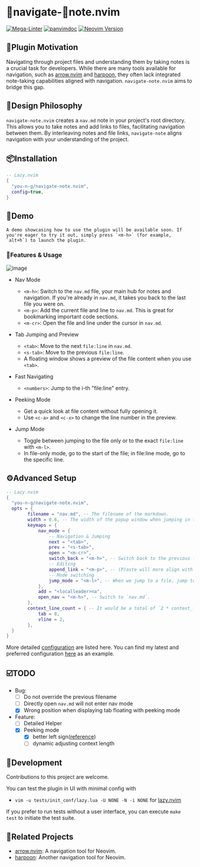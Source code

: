 # 🧭navigate-📝note.nvim
[![Mega-Linter](https://github.com/you-n-g/navigate-note.nvim/actions/workflows/linter.yml/badge.svg)](https://github.com/marketplace/actions/mega-linter)
[![panvimdoc](https://github.com/you-n-g/navigate-note.nvim/actions/workflows/panvimdoc.yml/badge.svg)](https://github.com/kdheepak/panvimdoc)
[![Neovim Version](https://img.shields.io/badge/Neovim-0.8%2B-blue.svg)](https://neovim.io)

## 🎯Plugin Motivation
Navigating through project files and understanding them by taking notes is a crucial task for developers. While there are many tools available for navigation, such as [arrow.nvim](https://github.com/otavioschwanck/arrow.nvim) and [harpoon](https://github.com/ThePrimeagen/harpoon), they often lack integrated note-taking capabilities aligned with navigation.
`navigate-note.nvim` aims to bridge this gap.

## 📐Design Philosophy
`navigate-note.nvim` creates a `nav.md` note in your project's root directory. This allows you to take notes and add links to files, facilitating navigation between them. By interleaving notes and file links, `navigate-note` aligns navigation with your understanding of the project.

## 📦Installation
```lua
-- Lazy.nvim
{
  "you-n-g/navigate-note.nvim",
  config=true,
}
```

## 🎥Demo
<!-- Add demo content here -->
    A demo showcasing how to use the plugin will be available soon. If you're eager to try it out, simply press `<m-h>` (for example, `alt+h`) to launch the plugin.

### 📖Features & Usage
![image](https://github.com/user-attachments/assets/93f80604-7930-4dd5-90ce-25532dcddc38)

- Nav Mode
  - `<m-h>`: Switch to the `nav.md` file, your main hub for notes and navigation. If you're already in `nav.md`, it takes you back to the last file you were on.
  - `<m-p>`: Add the current file and line to `nav.md`. This is great for bookmarking important code sections.
  - `<m-cr>`: Open the file and line under the cursor in `nav.md`.

- Tab Jumping and Preview
  - `<tab>`: Move to the next `file:line` in `nav.md`.
  - `<s-tab>`: Move to the previous `file:line`.
  - A floating window shows a preview of the file content when you use `<tab>`.

- Fast Navigating
  - `<numbers>`: Jump to the i-th "file:line" entry.

- Peeking Mode
  - Get a quick look at file content without fully opening it.
  - Use `<c-a>` and `<c-x>` to change the line number in the preview.

- Jump Mode
  - Toggle between jumping to the file only or to the exact `file:line` with `<m-l>`.
  - In file-only mode, go to the start of the file; in file:line mode, go to the specific line.


## ⚙️Advanced Setup
```lua
-- Lazy.nvim
{
  "you-n-g/navigate-note.nvim",
  opts = {
		filename = "nav.md", -- The filename of the markdown.
		width = 0.6, -- The width of the popup window when jumping in the file with <tab>.
		keymaps = {
			nav_mode = {
				-- Navigation & Jumping
				next = "<tab>",
				prev = "<s-tab>",
				open = "<m-cr>",
				switch_back = "<m-h>", -- Switch back to the previous file from `nav.md`.
				-- Editing
				append_link = "<m-p>", -- (P)aste will more align with the meaning.
				-- Mode switching
				jump_mode = "<m-l>", -- When we jump to a file, jump to the file only or jump to the exact file:line.
			},
			add = "<localleader>na",
			open_nav = "<m-h>", -- Switch to `nav.md`.
		},
		context_line_count = { -- It would be a total of `2 * context_line_count - 1` lines.
			tab = 8,
			vline = 2,
		},
  }
}
```

More detailed [configuration](lua/navigate-note/conf.lua) are listed here.
You can find my latest and preferred configuration [here](https://github.com/you-n-g/deploy/blob/master/configs/lazynvim/lua/plugins/navigating.lua) as an example.


## ☑️TODO
- Bug:
  - [ ] Do not override the previous filename
  - [ ] Directly open `nav.md` will not enter nav mode
  - [x] Wrong position when displaying tab floating with peeking mode
- Feature:
  - [ ] Detailed Helper
  - [x] Peeking mode
    - [x] better left sign([reference](https://github.com/ErichDonGubler/lsp_lines.nvim))
    - [ ] dynamic adjusting context length

## 🔨Development
Contributions to this project are welcome.

You can test the plugin in UI with minimal config with
- `vim -u tests/init_conf/lazy.lua -U NONE -N -i NONE` for [lazy.nvim](https://github.com/folke/lazy.nvim)

If you prefer to run tests without a user interface, you can execute `make test` to initiate the test suite.

## 🔗Related Projects
- [arrow.nvim](https://github.com/otavioschwanck/arrow.nvim): A navigation tool for Neovim.
- [harpoon](https://github.com/ThePrimeagen/harpoon): Another navigation tool for Neovim.
